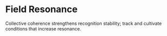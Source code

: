 # Field Resonance

Collective coherence strengthens recognition stability; track and cultivate conditions that increase resonance.
